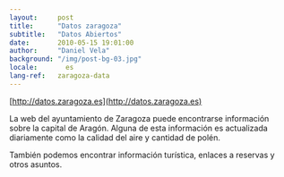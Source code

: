 ```yaml
---
layout:     post
title:      "Datos zaragoza"
subtitle:   "Datos Abiertos"
date:       2010-05-15 19:01:00
author:     "Daniel Vela"
background: "/img/post-bg-03.jpg"
locale:       es
lang-ref:   zaragoza-data
---
```


[http://datos.zaragoza.es](http://datos.zaragoza.es)  

La web del ayuntamiento de Zaragoza puede encontrarse información sobre la capital de Aragón. Alguna de esta información es actualizada diariamente como la calidad del aire y cantidad de polén.

También podemos encontrar información turística, enlaces a reservas y otros asuntos.

